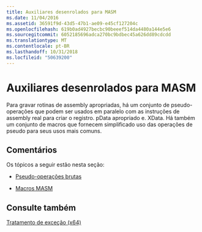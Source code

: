 ```yaml
---
title: Auxiliares desenrolados para MASM
ms.date: 11/04/2016
ms.assetid: 36591f9d-43d5-47b1-ae09-e45cf127204c
ms.openlocfilehash: 619b0ad4927becbc90beeef514da4480a144e5e6
ms.sourcegitcommit: 6052185696adca270bc9bdbec45a626dd89cdcdd
ms.translationtype: MT
ms.contentlocale: pt-BR
ms.lasthandoff: 10/31/2018
ms.locfileid: "50639200"
---
```

# <a name="unwind-helpers-for-masm"></a>Auxiliares desenrolados para MASM

Para gravar rotinas de assembly apropriadas, há um conjunto de pseudo-operações que podem ser usados em paralelo com as instruções de assembly real para criar o registro. pData apropriado e. XData. Há também um conjunto de macros que fornecem simplificado uso das operações de pseudo para seus usos mais comuns.

## <a name="remarks"></a>Comentários

Os tópicos a seguir estão nesta seção:

- [Pseudo-operações brutas](../build/raw-pseudo-operations.md)

- [Macros MASM](../build/masm-macros.md)

## <a name="see-also"></a>Consulte também

[Tratamento de exceção (x64)](../build/exception-handling-x64.md)